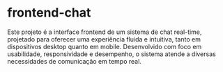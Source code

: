 # frontend-chat
Este projeto é a interface frontend de um sistema de chat real-time, projetado para oferecer uma experiência fluida e intuitiva, tanto em dispositivos desktop quanto em mobile. Desenvolvido com foco em usabilidade, responsividade e desempenho, o sistema atende a diversas necessidades de comunicação em tempo real.
